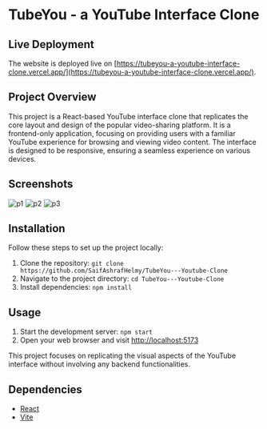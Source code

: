 # TubeYou - a YouTube Interface Clone

## Live Deployment

The website is deployed live on [https://tubeyou-a-youtube-interface-clone.vercel.app/](https://tubeyou-a-youtube-interface-clone.vercel.app/).

## Project Overview

This project is a React-based YouTube interface clone that replicates the core layout and design of the popular video-sharing platform. It is a frontend-only application, focusing on providing users with a familiar YouTube experience for browsing and viewing video content. The interface is designed to be responsive, ensuring a seamless experience on various devices.

## Screenshots
![p1](https://github.com/SaifAshrafHelmy/TubeYou---Youtube-Clone/assets/80127623/6a13c969-4772-4174-b0bb-0866f7d23b4f)
![p2](https://github.com/SaifAshrafHelmy/TubeYou---Youtube-Clone/assets/80127623/bd97cd0b-0493-46f2-8a66-17e1a677d214)
![p3](https://github.com/SaifAshrafHelmy/TubeYou---Youtube-Clone/assets/80127623/535da714-993a-4138-ba2c-1d4e5eb14fb5)




## Installation

Follow these steps to set up the project locally:

1. Clone the repository: `git clone https://github.com/SaifAshrafHelmy/TubeYou---Youtube-Clone`
2. Navigate to the project directory: `cd TubeYou---Youtube-Clone`
3. Install dependencies: `npm install`

## Usage

1. Start the development server: `npm start`
2. Open your web browser and visit [http://localhost:5173](http://localhost:5173)

This project focuses on replicating the visual aspects of the YouTube interface without involving any backend functionalities.

## Dependencies

- [React](https://reactjs.org/)
- [Vite](https://vitejs.dev/)

